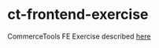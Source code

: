 # ct-frontend-exercise
CommerceTools FE Exercise described [here](https://gist.github.com/svaj/5991d0810e6c649b82b2a512335e9d07)
